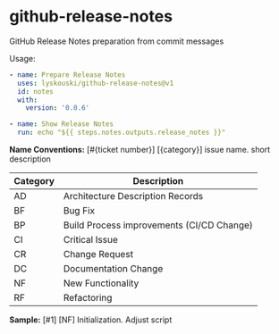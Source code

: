 # github-release-notes
GitHub Release Notes preparation from commit messages

Usage:
```yaml
- name: Prepare Release Notes
  uses: lyskouski/github-release-notes@v1
  id: notes
  with:
    version: '0.0.6'

- name: Show Release Notes
  run: echo "${{ steps.notes.outputs.release_notes }}"
```

**Name Conventions:**
[#{ticket number}] [{category}] issue name. short description


| Category | Description |
| ---- | ---- |
| AD | Architecture Description Records |
| BF | Bug Fix |
| BP | Build Process improvements (CI/CD Change) |
| CI | Critical Issue |
| CR | Change Request |
| DC | Documentation Change |
| NF | New Functionality |
| RF | Refactoring |

**Sample:** [#1] [NF] Initialization. Adjust script
